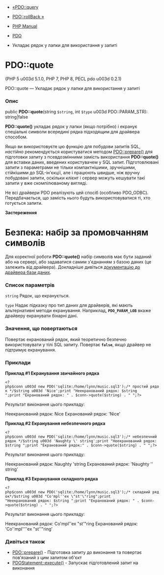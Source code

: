 - [«PDO::query](pdo.query.md)
- [PDO::rollBack »](pdo.rollback.md)

- [PHP Manual](index.md)
- [PDO](class.pdo.md)
- Укладає рядок у лапки для використання у запиті

# PDO::quote

(PHP 5 u003d 5.1.0, PHP 7, PHP 8, PECL pdo u003d 0.2.1)

PDO::quote — Укладає рядок у лапки для використання у запиті

### Опис

public **PDO::quote**(string `$string`, int `$type` u003d PDO::PARAM_STR):
string\|false

**PDO::quote()** укладає рядок у лапки (якщо потрібно) і
екранує спеціальні символи всередині рядка підходящим для драйвера
способом.

Якщо ви використовуєте цю функцію для побудови запитів SQL,
*настійно* рекомендується користуватися методом
[PDO::prepare()](pdo.prepare.md) для підготовки запиту з
псевдозмінними замість використання **PDO::quote()** для вставки
даних, введених користувачем у SQL запит. Підготовлювані запити з
параметрами не тільки компактнішими, зручнішими, стійкішими до SQL-ін'єкції, але
і працюють швидше, ніж вручну побудовані запити, оскільки клієнт і
сервер можуть кешувати такі запити у вже скомпілюваному вигляді.

Не всі драйвери PDO реалізують цей спосіб (особливо PDO_ODBC).
Передбачається, що замість нього будуть використовуватися ті, хто готується
запити.

**Застереження**

# Безпека: набір за промовчанням символів

Для коректної роботи **PDO::quote()** набір символів має бути заданий
або на сервері, або задаватися самим з'єднанням з базою даних (це
залежить від драйвера). Докладніше дивіться [документацію до драйвера бази
даних](pdo.drivers.md).

### Список параметрів

`string`
Рядок, що екранується.

`type`
Надає підказку про тип даних для драйверів, які мають
альтернативні методи екранування. Наприклад, **`PDO_PARAM_LOB`**
вкаже драйверу екранувати бінарні дані.

### Значення, що повертаються

Повертає екранований рядок, який теоретично безпечно
використовувати у тілі SQL запиту. Повертає **`false`**, якщо драйвер не
підтримує екранування.

### Приклади

**Приклад #1 Екранування звичайного рядка**

` <?php$conn u003d new PDO('sqlite:/home/lynn/music.sql3');/* простий рядок */$string u003d 'Nice';print "Неекранований рядок: $string
";print "Екранований рядок: " . $conn->quote($string) . "
";?> `

Результат виконання цього прикладу:

Неекранований рядок: Nice
Екранований рядок: 'Nice'

**Приклад #2 Екранування небезпечного рядка**

` <?php$conn u003d new PDO('sqlite:/home/lynn/music.sql3');/* небезпечний рядок */$string u003d 'Naughty \' string';print "Неекранований рядок: $string
";print "Екранований рядок:" . $conn->quote($string) . "
";?> `

Результат виконання цього прикладу:

Неекранований рядок: Naughty 'string
Екранований рядок: 'Naughty '' string'

**Приклад #3 Екранування складного рядка**

` <?php$conn u003d new PDO('sqlite:/home/lynn/music.sql3');/* складний рядок*/$string u003d "Co'mpl''ex \"st'\"ring";print "Неекранований рядок: $string
";print "Екранований рядок: " . $conn->quote($string) . "
";?> `

Результат виконання цього прикладу:

Неекранований рядок: Co'mpl''ex "st'"ring
Екранований рядок: 'Co''mpl''''ex "st''"ring'

### Дивіться також

- [PDO::prepare()](pdo.prepare.md) - Підготовка запиту до
виконання та повертає пов'язаний з цим запитом об'єкт
- [PDOStatement::execute()](pdostatement.execute.md) - Запускає
підготовлений запит на виконання
